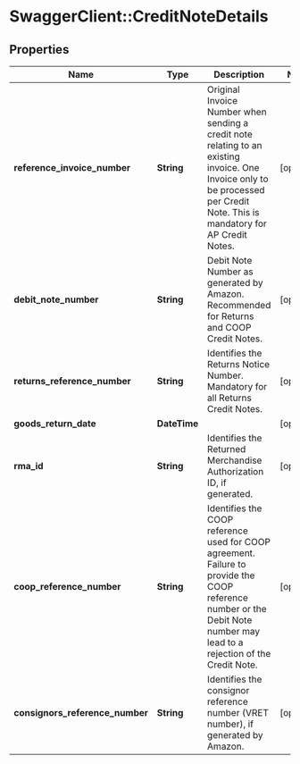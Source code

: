 # SwaggerClient::CreditNoteDetails

## Properties
Name | Type | Description | Notes
------------ | ------------- | ------------- | -------------
**reference_invoice_number** | **String** | Original Invoice Number when sending a credit note relating to an existing invoice. One Invoice only to be processed per Credit Note. This is mandatory for AP Credit Notes. | [optional] 
**debit_note_number** | **String** | Debit Note Number as generated by Amazon. Recommended for Returns and COOP Credit Notes. | [optional] 
**returns_reference_number** | **String** | Identifies the Returns Notice Number. Mandatory for all Returns Credit Notes. | [optional] 
**goods_return_date** | **DateTime** |  | [optional] 
**rma_id** | **String** | Identifies the Returned Merchandise Authorization ID, if generated. | [optional] 
**coop_reference_number** | **String** | Identifies the COOP reference used for COOP agreement. Failure to provide the COOP reference number or the Debit Note number may lead to a rejection of the Credit Note. | [optional] 
**consignors_reference_number** | **String** | Identifies the consignor reference number (VRET number), if generated by Amazon. | [optional] 

